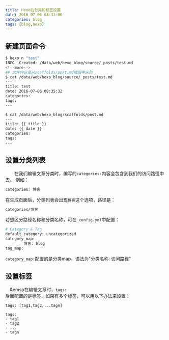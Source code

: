 ```yaml
---
title: Hexo的分类和标签设置
date: 2016-07-06 08:33:00
categories: blog
tags: [blog,hexo]
---
```

## 新建页面命令
``` bash
$ hexo n "test"
INFO  Created: /data/web/hexo_blog/source/_posts/test.md
<!--more-->
## 文件内容是从scaffolds/post.md模版中来的
$ cat /data/web/hexo_blog/source/_posts/test.md
---
title: test
date: 2016-07-06 08:35:32
categories:
tags:
---

$ cat /data/web/hexo_blog/scaffolds/post.md
---
title: {{ title }}
date: {{ date }}
categories:
tags:
---
```

## 设置分类列表
&emsp;&emsp;在我们编辑文章分类时，编写的<code>categories:</code>内容会包含到我们的访问路径中去。
例如：
``` bash
categories: 博客
```
在生成页面后，分类列表会出现<code>博客</code>这个选项，路径是：
``` bash
categories/博客
```

若想区分路径名称和分类名称，可在<code>\_config.yml</code>中配置：
``` bash
# Category & Tag
default_category: uncategorized
category_map:
        博客: blog
tag_map:
```
<code>category_map:</code>配置的是分类map，语法为"分类名称: 访问路径"

## 设置标签
&emsp;&emsp在编辑文章时，<code>tags: </code>后面配置的是标签，如果有多个标签，可以用以下办法来设置：
```
tags: [tag1,tag2,...tagn]
```

```
tags:
- tag1
- tag2
- ...
- tagn
```